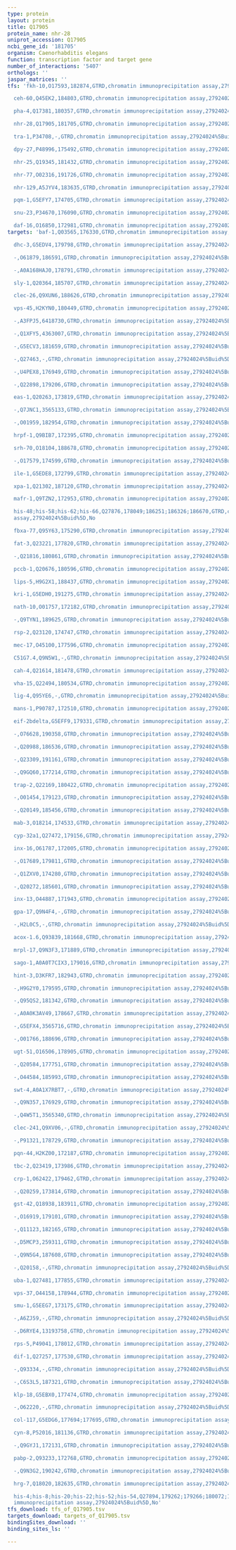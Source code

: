 ```yaml
---
type: protein
layout: protein
title: Q17905
protein_name: nhr-28
uniprot_accession: Q17905
ncbi_gene_id: '181705'
organism: Caenorhabditis elegans
function: transcription factor and target gene
number_of_interactions: '5407'
orthologs: ''
jaspar_matrices: ''
tfs: 'fkh-10,O17593,182874,GTRD,chromatin immunoprecipitation assay,27924024%5Buid%5D,No

  ceh-60,Q45EK2,184803,GTRD,chromatin immunoprecipitation assay,27924024%5Buid%5D,No

  pha-4,Q17381,180357,GTRD,chromatin immunoprecipitation assay,27924024%5Buid%5D,No

  nhr-28,Q17905,181705,GTRD,chromatin immunoprecipitation assay,27924024%5Buid%5D,No

  tra-1,P34708,-,GTRD,chromatin immunoprecipitation assay,27924024%5Buid%5D,No

  dpy-27,P48996,175492,GTRD,chromatin immunoprecipitation assay,27924024%5Buid%5D,No

  nhr-25,Q19345,181432,GTRD,chromatin immunoprecipitation assay,27924024%5Buid%5D,No

  nhr-77,O02316,191726,GTRD,chromatin immunoprecipitation assay,27924024%5Buid%5D,No

  nhr-129,A5JYV4,183635,GTRD,chromatin immunoprecipitation assay,27924024%5Buid%5D,No

  pqm-1,G5EFY7,174705,GTRD,chromatin immunoprecipitation assay,27924024%5Buid%5D,No

  snu-23,P34670,176090,GTRD,chromatin immunoprecipitation assay,27924024%5Buid%5D,No

  daf-16,O16850,172981,GTRD,chromatin immunoprecipitation assay,27924024%5Buid%5D,No'
targets: 'baf-1,Q03565,176330,GTRD,chromatin immunoprecipitation assay,27924024%5Buid%5D,No

  dhc-3,G5EDV4,179798,GTRD,chromatin immunoprecipitation assay,27924024%5Buid%5D,No

  -,O61879,186591,GTRD,chromatin immunoprecipitation assay,27924024%5Buid%5D,No

  -,A0A168HAJ0,178791,GTRD,chromatin immunoprecipitation assay,27924024%5Buid%5D,No

  sly-1,Q20364,185707,GTRD,chromatin immunoprecipitation assay,27924024%5Buid%5D,No

  clec-26,Q9XUN6,188626,GTRD,chromatin immunoprecipitation assay,27924024%5Buid%5D,No

  vps-45,H2KYN0,180449,GTRD,chromatin immunoprecipitation assay,27924024%5Buid%5D,No

  -,A3FPJ5,6418730,GTRD,chromatin immunoprecipitation assay,27924024%5Buid%5D,No

  -,Q1XFY5,4363007,GTRD,chromatin immunoprecipitation assay,27924024%5Buid%5D,No

  -,G5ECV3,181659,GTRD,chromatin immunoprecipitation assay,27924024%5Buid%5D,No

  -,Q27463,-,GTRD,chromatin immunoprecipitation assay,27924024%5Buid%5D,No

  -,U4PEX8,176949,GTRD,chromatin immunoprecipitation assay,27924024%5Buid%5D,No

  -,Q22898,179206,GTRD,chromatin immunoprecipitation assay,27924024%5Buid%5D,No

  eas-1,Q20263,173819,GTRD,chromatin immunoprecipitation assay,27924024%5Buid%5D,No

  -,Q7JNC1,3565133,GTRD,chromatin immunoprecipitation assay,27924024%5Buid%5D,No

  -,O01959,182954,GTRD,chromatin immunoprecipitation assay,27924024%5Buid%5D,No

  hrpf-1,Q9BIB7,172395,GTRD,chromatin immunoprecipitation assay,27924024%5Buid%5D,No

  srh-70,O18104,188678,GTRD,chromatin immunoprecipitation assay,27924024%5Buid%5D,No

  -,O17579,174599,GTRD,chromatin immunoprecipitation assay,27924024%5Buid%5D,No

  ile-1,G5EDE8,172799,GTRD,chromatin immunoprecipitation assay,27924024%5Buid%5D,No

  xpa-1,Q21302,187120,GTRD,chromatin immunoprecipitation assay,27924024%5Buid%5D,No

  mafr-1,Q9TZN2,172953,GTRD,chromatin immunoprecipitation assay,27924024%5Buid%5D,No

  his-48;his-58;his-62;his-66,Q27876,178049;186251;186326;186670,GTRD,chromatin immunoprecipitation
  assay,27924024%5Buid%5D,No

  fbxa-77,Q95Y63,175290,GTRD,chromatin immunoprecipitation assay,27924024%5Buid%5D,No

  fat-3,Q23221,177820,GTRD,chromatin immunoprecipitation assay,27924024%5Buid%5D,No

  -,Q21816,180861,GTRD,chromatin immunoprecipitation assay,27924024%5Buid%5D,No

  pccb-1,Q20676,180596,GTRD,chromatin immunoprecipitation assay,27924024%5Buid%5D,No

  lips-5,H9G2X1,188437,GTRD,chromatin immunoprecipitation assay,27924024%5Buid%5D,No

  kri-1,G5EDH0,191275,GTRD,chromatin immunoprecipitation assay,27924024%5Buid%5D,No

  nath-10,O01757,172182,GTRD,chromatin immunoprecipitation assay,27924024%5Buid%5D,No

  -,Q9TYN1,189625,GTRD,chromatin immunoprecipitation assay,27924024%5Buid%5D,No

  rsp-2,Q23120,174747,GTRD,chromatin immunoprecipitation assay,27924024%5Buid%5D,No

  mec-17,O45100,177596,GTRD,chromatin immunoprecipitation assay,27924024%5Buid%5D,No

  C51G7.4,Q9N5W1,-,GTRD,chromatin immunoprecipitation assay,27924024%5Buid%5D,No

  cah-4,Q21614,181478,GTRD,chromatin immunoprecipitation assay,27924024%5Buid%5D,No

  vha-15,Q22494,180534,GTRD,chromatin immunoprecipitation assay,27924024%5Buid%5D,No

  lig-4,Q95YE6,-,GTRD,chromatin immunoprecipitation assay,27924024%5Buid%5D,No

  mans-1,P90787,172510,GTRD,chromatin immunoprecipitation assay,27924024%5Buid%5D,No

  eif-2bdelta,G5EFF9,179331,GTRD,chromatin immunoprecipitation assay,27924024%5Buid%5D,No

  -,O76628,190358,GTRD,chromatin immunoprecipitation assay,27924024%5Buid%5D,No

  -,Q20988,186536,GTRD,chromatin immunoprecipitation assay,27924024%5Buid%5D,No

  -,Q23309,191161,GTRD,chromatin immunoprecipitation assay,27924024%5Buid%5D,No

  -,Q9GQ60,177214,GTRD,chromatin immunoprecipitation assay,27924024%5Buid%5D,No

  trap-2,Q22169,180422,GTRD,chromatin immunoprecipitation assay,27924024%5Buid%5D,No

  -,O01454,179123,GTRD,chromatin immunoprecipitation assay,27924024%5Buid%5D,No

  -,Q20149,185456,GTRD,chromatin immunoprecipitation assay,27924024%5Buid%5D,No

  mab-3,O18214,174533,GTRD,chromatin immunoprecipitation assay,27924024%5Buid%5D,No

  cyp-32a1,Q27472,179156,GTRD,chromatin immunoprecipitation assay,27924024%5Buid%5D,No

  inx-16,O61787,172005,GTRD,chromatin immunoprecipitation assay,27924024%5Buid%5D,No

  -,O17689,179811,GTRD,chromatin immunoprecipitation assay,27924024%5Buid%5D,No

  -,Q1ZXV0,174280,GTRD,chromatin immunoprecipitation assay,27924024%5Buid%5D,No

  -,Q20272,185601,GTRD,chromatin immunoprecipitation assay,27924024%5Buid%5D,No

  inx-13,O44887,171943,GTRD,chromatin immunoprecipitation assay,27924024%5Buid%5D,No

  gpa-17,Q9N4F4,-,GTRD,chromatin immunoprecipitation assay,27924024%5Buid%5D,No

  -,H2L0C5,-,GTRD,chromatin immunoprecipitation assay,27924024%5Buid%5D,No

  acox-1.6,Q93839,181668,GTRD,chromatin immunoprecipitation assay,27924024%5Buid%5D,No

  mrpl-17,Q9N3F3,171889,GTRD,chromatin immunoprecipitation assay,27924024%5Buid%5D,No

  sago-1,A0A0T7CIX3,179016,GTRD,chromatin immunoprecipitation assay,27924024%5Buid%5D,No

  hint-3,D3KFR7,182943,GTRD,chromatin immunoprecipitation assay,27924024%5Buid%5D,No

  -,H9G2Y0,179595,GTRD,chromatin immunoprecipitation assay,27924024%5Buid%5D,No

  -,Q95QS2,181342,GTRD,chromatin immunoprecipitation assay,27924024%5Buid%5D,No

  -,A0A0K3AV49,178667,GTRD,chromatin immunoprecipitation assay,27924024%5Buid%5D,No

  -,G5EFX4,3565716,GTRD,chromatin immunoprecipitation assay,27924024%5Buid%5D,No

  -,O01766,188696,GTRD,chromatin immunoprecipitation assay,27924024%5Buid%5D,No

  ugt-51,O16506,178905,GTRD,chromatin immunoprecipitation assay,27924024%5Buid%5D,No

  -,Q20584,177751,GTRD,chromatin immunoprecipitation assay,27924024%5Buid%5D,No

  -,O44584,185993,GTRD,chromatin immunoprecipitation assay,27924024%5Buid%5D,No

  swt-4,A0A1X7RBT7,-,GTRD,chromatin immunoprecipitation assay,27924024%5Buid%5D,No

  -,Q9N357,176929,GTRD,chromatin immunoprecipitation assay,27924024%5Buid%5D,No

  -,Q4W5T1,3565340,GTRD,chromatin immunoprecipitation assay,27924024%5Buid%5D,No

  clec-241,Q9XV06,-,GTRD,chromatin immunoprecipitation assay,27924024%5Buid%5D,No

  -,P91321,178729,GTRD,chromatin immunoprecipitation assay,27924024%5Buid%5D,No

  pqn-44,H2KZ00,172187,GTRD,chromatin immunoprecipitation assay,27924024%5Buid%5D,No

  tbc-2,Q23419,173986,GTRD,chromatin immunoprecipitation assay,27924024%5Buid%5D,No

  crp-1,O62422,179462,GTRD,chromatin immunoprecipitation assay,27924024%5Buid%5D,No

  -,Q20259,173814,GTRD,chromatin immunoprecipitation assay,27924024%5Buid%5D,No

  gst-42,Q18938,183911,GTRD,chromatin immunoprecipitation assay,27924024%5Buid%5D,No

  -,O16919,179101,GTRD,chromatin immunoprecipitation assay,27924024%5Buid%5D,No

  -,Q11123,182165,GTRD,chromatin immunoprecipitation assay,27924024%5Buid%5D,No

  -,D5MCP3,259311,GTRD,chromatin immunoprecipitation assay,27924024%5Buid%5D,No

  -,Q9N5G4,187608,GTRD,chromatin immunoprecipitation assay,27924024%5Buid%5D,No

  -,Q20158,-,GTRD,chromatin immunoprecipitation assay,27924024%5Buid%5D,No

  uba-1,Q27481,177855,GTRD,chromatin immunoprecipitation assay,27924024%5Buid%5D,No

  vps-37,O44158,178944,GTRD,chromatin immunoprecipitation assay,27924024%5Buid%5D,No

  smu-1,G5EEG7,173175,GTRD,chromatin immunoprecipitation assay,27924024%5Buid%5D,No

  -,A6ZJ59,-,GTRD,chromatin immunoprecipitation assay,27924024%5Buid%5D,No

  -,D6RYE4,13193758,GTRD,chromatin immunoprecipitation assay,27924024%5Buid%5D,No

  rps-5,P49041,178012,GTRD,chromatin immunoprecipitation assay,27924024%5Buid%5D,No

  dif-1,Q27257,177530,GTRD,chromatin immunoprecipitation assay,27924024%5Buid%5D,No

  -,Q93334,-,GTRD,chromatin immunoprecipitation assay,27924024%5Buid%5D,No

  -,C6S3L5,187321,GTRD,chromatin immunoprecipitation assay,27924024%5Buid%5D,No

  klp-18,G5EBX0,177474,GTRD,chromatin immunoprecipitation assay,27924024%5Buid%5D,No

  -,O62220,-,GTRD,chromatin immunoprecipitation assay,27924024%5Buid%5D,No

  col-117,G5EDG6,177694;177695,GTRD,chromatin immunoprecipitation assay,27924024%5Buid%5D,No

  cyn-8,P52016,181136,GTRD,chromatin immunoprecipitation assay,27924024%5Buid%5D,No

  -,Q9GYJ1,172131,GTRD,chromatin immunoprecipitation assay,27924024%5Buid%5D,No

  pabp-2,Q93233,172768,GTRD,chromatin immunoprecipitation assay,27924024%5Buid%5D,No

  -,Q9N3G2,190242,GTRD,chromatin immunoprecipitation assay,27924024%5Buid%5D,No

  hrg-7,Q18020,182635,GTRD,chromatin immunoprecipitation assay,27924024%5Buid%5D,No

  his-4;his-8;his-20;his-22;his-52;his-54,Q27894,179262;179266;180072;191670;191675,GTRD,chromatin
  immunoprecipitation assay,27924024%5Buid%5D,No'
tfs_download: tfs_of_Q17905.tsv
targets_download: targets_of_Q17905.tsv
bindingSites_download: ''
binding_sites_ls: ''

---
```

